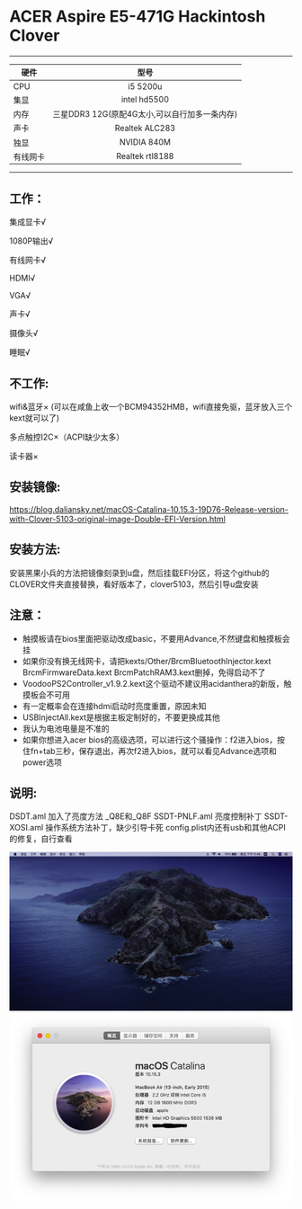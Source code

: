 # ACER Aspire E5-471G Hackintosh Clover

---

硬件|型号
---|:--:
CPU|i5 5200u
集显|intel hd5500
内存|三星DDR3 12G(原配4G太小,可以自行加多一条内存)
声卡|Realtek ALC283
独显|NVIDIA 840M
有线网卡|Realtek rtl8188
---

## 工作：
集成显卡&radic;

1080P输出&radic;

有线网卡&radic;

HDMI&radic;

VGA&radic;

声卡&radic;

摄像头&radic;

睡眠&radic;

## 不工作:
wifi&蓝牙&times; (可以在咸鱼上收一个BCM94352HMB，wifi直接免驱，蓝牙放入三个kext就可以了)

多点触控I2C&times;（ACPI缺少太多）

读卡器&times;

## 安装镜像:
https://blog.daliansky.net/macOS-Catalina-10.15.3-19D76-Release-version-with-Clover-5103-original-image-Double-EFI-Version.html

## 安装方法:
安装黑果小兵的方法把镜像刻录到u盘，然后挂载EFI分区，将这个github的CLOVER文件夹直接替换，看好版本了，clover5103，然后引导u盘安装

## 注意：
+ 触摸板请在bios里面把驱动改成basic，不要用Advance,不然键盘和触摸板会挂
+ 如果你没有换无线网卡，请把kexts/Other/BrcmBluetoothInjector.kext BrcmFirmwareData.kext BrcmPatchRAM3.kext删掉，免得启动不了
+ VoodooPS2Controller_v1.9.2.kext这个驱动不建议用acidanthera的新版，触摸板会不可用
+ 有一定概率会在连接hdmi启动时亮度重置，原因未知
+ USBInjectAll.kext是根据主板定制好的，不要更换成其他
+ 我认为电池电量是不准的
+ 如果你想进入acer bios的高级选项，可以进行这个骚操作：f2进入bios，按住fn+tab三秒，保存退出，再次f2进入bios，就可以看见Advance选项和power选项

## 说明:
DSDT.aml 加入了亮度方法 _Q8E和_Q8F
SSDT-PNLF.aml 亮度控制补丁
SSDT-XOSI.aml 操作系统方法补丁，缺少引导卡死
config.plist内还有usb和其他ACPI的修复，自行查看

![pic1](./RAW/pic1.png)
![pic2](./RAW/pic2.png)